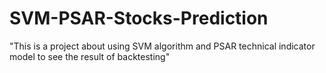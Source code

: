 # SVM-PSAR-Stocks-Prediction
"This is a project about using SVM algorithm and PSAR technical indicator model to see the result of backtesting"
